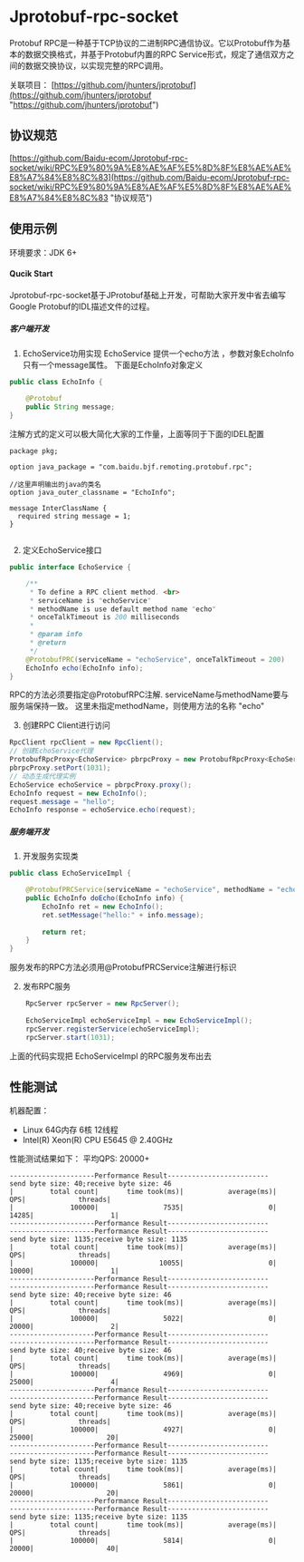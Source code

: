Jprotobuf-rpc-socket
====================

Protobuf RPC是一种基于TCP协议的二进制RPC通信协议。它以Protobuf作为基本的数据交换格式，并基于Protobuf内置的RPC Service形式，规定了通信双方之间的数据交换协议，以实现完整的RPC调用。

关联项目：
[https://github.com/jhunters/jprotobuf](https://github.com/jhunters/jprotobuf "https://github.com/jhunters/jprotobuf")

## 协议规范 ##
[https://github.com/Baidu-ecom/Jprotobuf-rpc-socket/wiki/RPC%E9%80%9A%E8%AE%AF%E5%8D%8F%E8%AE%AE%E8%A7%84%E8%8C%83](https://github.com/Baidu-ecom/Jprotobuf-rpc-socket/wiki/RPC%E9%80%9A%E8%AE%AF%E5%8D%8F%E8%AE%AE%E8%A7%84%E8%8C%83 "协议规范")


## 使用示例 ##

环境要求：JDK 6+

#### Qucik Start ####
Jprotobuf-rpc-socket基于JProtobuf基础上开发，可帮助大家开发中省去编写Google Protobuf的IDL描述文件的过程。

##### 客户端开发 #####
1. EchoService功用实现
EchoService 提供一个echo方法 ，参数对象EchoInfo只有一个message属性。
下面是EchoInfo对象定义
```java
public class EchoInfo {
    
    @Protobuf
    public String message;
}

```
注解方式的定义可以极大简化大家的工作量，上面等同于下面的IDEL配置
```property
package pkg;  

option java_package = "com.baidu.bjf.remoting.protobuf.rpc";

//这里声明输出的java的类名  
option java_outer_classname = "EchoInfo";  

message InterClassName {  
  required string message = 1;
} 


```
2. 定义EchoService接口
```java
public interface EchoService {

    /**
     * To define a RPC client method. <br>
     * serviceName is "echoService"
     * methodName is use default method name "echo"
     * onceTalkTimeout is 200 milliseconds
     * 
     * @param info
     * @return
     */
    @ProtobufPRC(serviceName = "echoService", onceTalkTimeout = 200)
    EchoInfo echo(EchoInfo info);
}

```
RPC的方法必须要指定@ProtobufRPC注解. serviceName与methodName要与服务端保持一致。
这里未指定methodName，则使用方法的名称 "echo"


3. 创建RPC Client进行访问
```java
RpcClient rpcClient = new RpcClient();
// 创建EchoService代理
ProtobufRpcProxy<EchoService> pbrpcProxy = new ProtobufRpcProxy<EchoService>(rpcClient, EchoService.class);
pbrpcProxy.setPort(1031);
// 动态生成代理实例
EchoService echoService = pbrpcProxy.proxy();
EchoInfo request = new EchoInfo();
request.message = "hello";
EchoInfo response = echoService.echo(request);
```

##### 服务端开发 #####
1. 开发服务实现类
```java
public class EchoServiceImpl {

    @ProtobufPRCService(serviceName = "echoService", methodName = "echo")
    public EchoInfo doEcho(EchoInfo info) {
        EchoInfo ret = new EchoInfo();
        ret.setMessage("hello:" + info.message);
        
        return ret;
    }
}
```
服务发布的RPC方法必须用@ProtobufPRCService注解进行标识

2. 发布RPC服务
```java
	RpcServer rpcServer = new RpcServer();
	
	EchoServiceImpl echoServiceImpl = new EchoServiceImpl();
	rpcServer.registerService(echoServiceImpl);
	rpcServer.start(1031);
```
上面的代码实现把 EchoServiceImpl 的RPC服务发布出去


## 性能测试 ##

机器配置：
- Linux 64G内存 6核 12线程 
- Intel(R) Xeon(R) CPU           E5645  @ 2.40GHz

性能测试结果如下：
平均QPS: 20000+
```property
---------------------Performance Result-------------------------
send byte size: 40;receive byte size: 46
|         total count|       time took(ms)|           average(ms)|                 QPS|             threads|
|              100000|                7535|                     0|               14285|                   1|
---------------------Performance Result-------------------------
---------------------Performance Result-------------------------
send byte size: 1135;receive byte size: 1135
|         total count|       time took(ms)|           average(ms)|                 QPS|             threads|
|              100000|               10055|                     0|               10000|                   1|
---------------------Performance Result-------------------------
---------------------Performance Result-------------------------
send byte size: 40;receive byte size: 46
|         total count|       time took(ms)|           average(ms)|                 QPS|             threads|
|              100000|                5022|                     0|               20000|                   2|
---------------------Performance Result-------------------------
---------------------Performance Result-------------------------
send byte size: 40;receive byte size: 46
|         total count|       time took(ms)|           average(ms)|                 QPS|             threads|
|              100000|                4969|                     0|               25000|                   4|
---------------------Performance Result-------------------------
---------------------Performance Result-------------------------
send byte size: 40;receive byte size: 46
|         total count|       time took(ms)|           average(ms)|                 QPS|             threads|
|              100000|                4927|                     0|               25000|                  20|
---------------------Performance Result-------------------------
---------------------Performance Result-------------------------
send byte size: 1135;receive byte size: 1135
|         total count|       time took(ms)|           average(ms)|                 QPS|             threads|
|              100000|                5861|                     0|               20000|                  20|
---------------------Performance Result-------------------------
---------------------Performance Result-------------------------
send byte size: 1135;receive byte size: 1135
|         total count|       time took(ms)|           average(ms)|                 QPS|             threads|
|              100000|                5814|                     0|               20000|                  40|

```